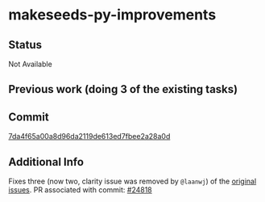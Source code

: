 # makeseeds-py-improvements

## Status
Not Available

## Previous work (doing 3 of the existing tasks)

## Commit 
[7da4f65a00a8d96da2119de613ed7fbee2a28a0d](https://github.com/bitcoin/bitcoin/commit/7da4f65a00a8d96da2119de613ed7fbee2a28a0d)

## Additional Info
Fixes three (now two, clarity issue was removed by `@laanwj`) of the [original issues](https://github.com/bitcoin/bitcoin/issues/17020). PR associated with commit: [#24818](https://github.com/bitcoin/bitcoin/pull/24818)
